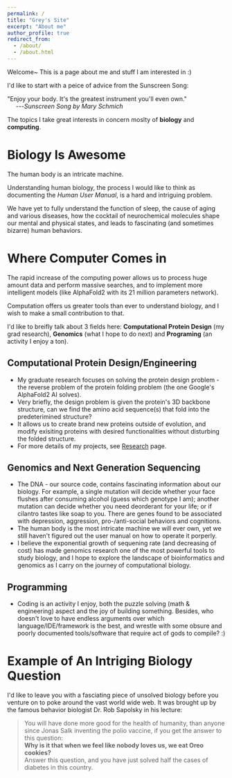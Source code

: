 ```yaml
---
permalink: /
title: "Grey's Site"
excerpt: "About me"
author_profile: true
redirect_from: 
  - /about/
  - /about.html
---
```


Welcome~ This is a page about me and stuff I am interested in :)

I'd like to start with a peice of advice from the Sunscreen Song:

"Enjoy your body. It's the greatest instrument you'll even own." <br>
&nbsp;&nbsp;&nbsp;&nbsp; ---<cite>Sunscreen Song by Mary Schmich</cite>

The topics I take great interests in concern moslty of **biology** and **computing**.

**Biology** Is Awesome
======

The human body is an intricate machine.

Understanding human biology, the process I would like to think as documenting the *Human User Manual*, is a hard and intriguing problem.

We have yet to fully understand the function of sleep, the cause of aging and various diseases, how the cocktail of neurochemical molecules shape our mental and physical states, and leads to fascinating (and sometimes bizarre) human behaviors. 

Where Computer Comes in
======

The rapid increase of the computing power allows us to process huge amount data and perform massive searches, and to implement more intelligent models (like AlphaFold2 with its 21 million parameters network). 

Computation offers us greater tools than ever to understand biology, and I wish to make a small contribution to that.

I'd like to breifly talk about 3 fields here: 
**Computational Protein Design** (my grad research),
**Genomics** (what I hope to do next)
and **Programing** (an activity I enjoy a ton).

<!---
-->


Computational Protein Design/Engineering
------

- My graduate research focuses on solving the protein design problem - the reverse problem of the protein folding problem (the one Google's AlphaFold2 AI solves).
- Very briefly, the design problem is given the protein's 3D backbone structure, can we find the amino acid sequence(s) that fold into the predeterimined structure?
- It allows us to create brand new proteins outside of evolution, and modify exisiting proteins with desired functionalities without disturbing the folded structure.
- For more details of my projects, see [Research](/research/) page.

Genomics and Next Generation Sequencing
------

- The DNA - our source code, contains fascinating information about our biology. For example, a single mutation will decide whether your face flushes after consuming alcohol (guess which genotype I am); another mutation can decide whether you need deorderant for your life; or if cilantro tastes like soap to you. There are genes found to be associated with depression, aggression, pro-/anti-social behaviors and cognitions.
- The human body is the most intricate machine we will ever own, yet we still haven't figured out the user manual on how to operate it porperly.
- I believe the exponential growth of sequening rate (and decreasing of cost) has made genomics research one of the most powerful tools to study biology, and I hope to explore the landscape of bioinformatics and genomics as I carry on the journey of computational biology. 

Programming
------
- Coding is an activity I enjoy, both the puzzle solving (math & engineering) aspect and the joy of building something. Besides, who doesn't love to have endless arguments over which language/IDE/framework is the best, and wrestle with some obsure and poorly documented tools/software that require act of gods to compile? :)


Example of An Intriging Biology Question 
======
I'd like to leave you with a fasciating piece of unsolved biology before you venture on to poke around the vast world wide web.
It was brought up by the famous behavior biologist Dr. Rob Sapolsky in his lecture:

> You will have done more good for the health of humanity, than anyone since Jonas Salk inventing the polio vaccine, if you get the answer to this question: <br>
> **Why is it that when we feel like nobody loves us, we eat Oreo cookies?** <br>
> Answer this question, and you have just solved half the cases of diabetes in this country.
